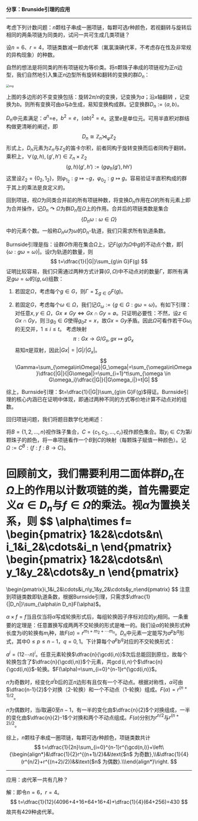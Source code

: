 **分享：Brunside引理的应用**

***

考虑下列计数问题：$n$颗柱子串成一圈项链，每颗可选$r$种颜色，若视翻转与旋转后相同的两条项链为同类的，试问一共可生成几类项链？

设$n=6$、$r=4$，项链类数减一即卤代苯（氟氯溴碘代苯，不考虑存在性及非常规的异构现象）的种数。

自然的想法是将同类的所有项链视为等价类。将$n$颗珠子串成的项链视为正$n$边型，我们自然地引入集正$n$边型所有旋转和翻转的变换的群$D_n$：

<img src="https://upload.wikimedia.org/wikipedia/commons/thumb/5/59/Pentagon_Linear.png/220px-Pentagon_Linear.png" alt="img" style="zoom:50%;" />

上图的多边形的不变变换包括：旋转$2\pi/n$的变换，记变换为$a$；沿$x$轴翻转 ，记变换为$b$。则所有变换可由$a$与$b$生成，易知变换构成群。记变换群$D_n:=\left<a,b\right>$。

$D_n$中元素满足：$a^n=$e，$b^2=e$，$(ab)^2=e$。这里$e$是单位元。可用半直积对群结构做更清晰的阐述，即
$$
D_n\cong \mathbb Z_n\rtimes_\varphi\mathbb Z_2
$$
形式上，$D_n$元素为$\mathbb Z_n$与$\mathbb Z_2$的笛卡尔积，前者同构于旋转变换而后者同构于翻转。乘积上，$\forall (g,h),(g',h')\in\mathbb Z_n\times\mathbb Z_2$
$$
(g,h)(g',h'):=(g\varphi_h(g'),hh')
$$
这里设$\mathbb Z_2=\{0_2,1_2\}$，则$\varphi_{1_2}:g\mapsto -g$，$\varphi_{0_2}:g\mapsto g$。容易验证半直积构成的群于其上的乘法是良定义的。

回到项链，视$\Omega$为同类合并前的所有项链种数，将变换$D_n$作用在$\Omega$的所有元素上即为合并操作，记$D_n\curvearrowright\Omega$为群$D_n$在$\Omega$上的作用。合并后的项链类数是集合
$$
\{D_n \omega:\omega\in\Omega\}
$$
中的元素个数。一般称$D_n\omega$为$\omega$的$D_n$-轨道，我们只需求所有轨道条数。

Burnside引理是指：设群$G$作用在集合$\Omega$上，记$F(g)$为$\Omega$中$g$的不动点个数，即$|\{\omega:g\omega=\omega\}|$。设$t$为轨道的数量，则
$$
t=\dfrac{1}{|G|}\sum_{g\in G}F(g)
$$
证明比较容易，我们只需通过两种方式计算$(G,\Omega)$中不动点对的数量$\Gamma$，即所有满足$g\omega=\omega$的$(g,\omega)$组数：

1. 若固定$\Omega$，考虑每个$g\in G$，则$\Gamma=\sum_{g\in G}F(g)$。

2. 若固定$G$，考虑每个$\omega\in\Omega$，我们记$G_\omega:=\{g\in G:g\omega=\omega\}$。有如下引理：对任意$x,y\in\Omega$，$Gx\neq Gy\Leftrightarrow Gx\cap Gy=\emptyset$。只证明必要性：不然，设$z\in Gx\cap Gy$，则$\exists g_0\in G$使得$g_0z=x$，故$Gx=Gy$矛盾。因此$\Omega$可看作若干$G\omega_i$的无交并，$1\leq i\leq t$。
   考虑映射
   $$
   \pi:Gx\to G/G_x,gx\mapsto gG_x
   $$
   易知$\pi$是双射，因此$|Gx|=|G|/|G_x|$。
   $$
   \Gamma=\sum_{\omega\in\Omega}|G_\omega|=\sum_{\omega\in\Omega}\dfrac{|G|}{|G\omega|}=\sum_{i=1}^t\sum_{\omega \in G\omega_i}\dfrac{|G|}{|G\omega_i|}=t|G|
   $$

综上，Burnside引理：$t=\dfrac{1}{|G|}\sum_{g\in G}F(g)$得证。Burnside引理的核心内涵已在证明中体现，即通过两种不同的方式等价地计算不动点对的组数。

回归项链问题，我们将题目数学化地阐述：

将$B=\{1,2,\ldots, n\}$视作珠子集合，$C=\{c_1,c_2,\ldots,c_r\}$视作颜色集合。取$y_i\in C$为第$i$颗珠子的颜色，将一串项链看作一个$B$到$C$的映射（每颗珠子赋值一种颜色）。记$\Omega:=C^B:\{f:f:B\to C\}$。

回顾前文，我们需要利用二面体群$D_n$在$\Omega$上的作用以计数项链的类，首先需要定义$\alpha\in D_n$与$f\in \Omega$的乘法。视$\alpha$为置换关系，则
$$
\alpha\times f=
\begin{pmatrix}
1&2&\cdots&n\\
i_1&i_2&\cdots&i_n
\end{pmatrix}
\begin{pmatrix}
1&2&\cdots&n\\
y_1&y_2&\cdots&y_n
\end{pmatrix}
=
\begin{pmatrix}i_1&i_2&\cdots&i_n\\y_1&y_2&\cdots&y_n\end{pmatrix}
$$
注意到项链类数即轨道条数，根据Burnside引理，只需求$\dfrac{1}{|D_n|}\sum_{\alpha\in D_n}F(\alpha)$。

$\alpha\times f=f$当且仅当将$\alpha$写成轮换形式后，每组轮换因子序标对应的$y_i$相同。一条重要的定理是：任意置换写成两两不交轮换的形式是唯一的。我们设$\alpha$的轮换形式种长度为$i$的轮换有$m_i$种，故$F(\alpha)=r^{m_1+m_2+\cdots m_n}$。$D_n$中元素一定能写为$a^pb^q$形式，其中$0\leq p\leq n-1$，$q=0,1$。下计算每个$a^pb^q$对应的不交轮换形式：

$a^i=(12\cdots n)^i$。任意元素轮换$\dfrac{n}{\gcd(i,n)}$次后总能回到原位，故每个轮换包含了$\dfrac{n}{\gcd(i,n)}$个元素，共$\gcd(i,n)$个$\dfrac{n}{\gcd(i,n)}$-轮换。$F(\alpha)=\sum_{i=0}^{n-1}r^{\gcd(i,n)}$。

$n$为奇数时，经变化$a^ib$后的正$n$边形有且仅有一个不动点。根据对称性，$\alpha$可由$\dfrac{n-1}{2}$个对换（$2$-轮换）和一个不动点（$1$-轮换）组成。$F(\alpha)=r^{(n+1)/2}$。

$n$为偶数时，当$i$取遍$0$至$n-1$，有一半的变化由$\dfrac{n}{2}$个对换组成，一半的变化由$\dfrac{n}{2}-1$个对换和两个不动点组成。$F(\alpha)$分别为$r^{n/2}$与$r^{(n+2)/2}$。

综上，$n$颗柱子串成一圈项链，每颗可选$r$种颜色，项链类数共计
$$
t=\dfrac{1}{2n}\sum_{i=0}^{n-1}r^{\gcd(n,i)}+\left\{\begin{align*}&\dfrac{1}{2}r^{(n+1)/2}&&\text{$n$ 为奇数},\\&\dfrac{1}{4}(r^{n/2}+r^{(n+2)/2})&&\text{$n$ 为偶数}.\\\end{align*}\right.
$$

***

应用：卤代苯一共有几种？

解：即令$n=6$，$r=4$。
$$
t=\dfrac{1}{12}(4096+4+16+64+16+4)+\dfrac{1}{4}(64+256)=430
$$
故共有$429$种卤代苯。